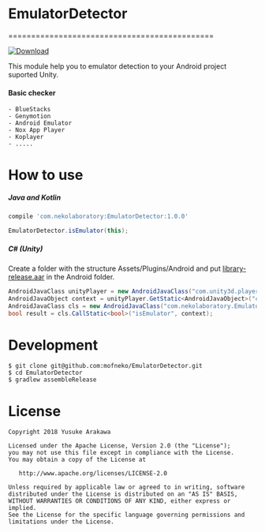 # EmulatorDetector
=============================================

[ ![Download](https://api.bintray.com/packages/nekolaboratory/EmulatorDetector/EmulatorDetector/images/download.svg) ](https://bintray.com/nekolaboratory/EmulatorDetector/EmulatorDetector/_latestVersion)

This module help you to emulator detection to your Android project suported Unity.

#### Basic checker
    - BlueStacks
    - Genymotion
    - Android Emulator
    - Nox App Player
    - Koplayer
    - .....

# How to use

##### Java and Kotlin
```gradle
compile 'com.nekolaboratory:EmulatorDetector:1.0.0'
```
```java
EmulatorDetector.isEmulator(this);
```

##### C# (Unity)
Create a folder with the structure Assets/Plugins/Android and put [library-release.aar](https://github.com/mofneko/EmulatorDetector/blob/master/aar/library-release.aar) in the Android folder.
```C# (Unity)
AndroidJavaClass unityPlayer = new AndroidJavaClass("com.unity3d.player.UnityPlayer");
AndroidJavaObject context = unityPlayer.GetStatic<AndroidJavaObject>("currentActivity").Call<AndroidJavaObject>("getApplicationContext");
AndroidJavaClass cls = new AndroidJavaClass("com.nekolaboratory.EmulatorDetector");
bool result = cls.CallStatic<bool>("isEmulator", context);
```

# Development

```
$ git clone git@github.com:mofneko/EmulatorDetector.git
$ cd EmulatorDetector
$ gradlew assembleRelease
```

# License

```
Copyright 2018 Yusuke Arakawa

Licensed under the Apache License, Version 2.0 (the "License");
you may not use this file except in compliance with the License.
You may obtain a copy of the License at

   http://www.apache.org/licenses/LICENSE-2.0

Unless required by applicable law or agreed to in writing, software
distributed under the License is distributed on an "AS IS" BASIS,
WITHOUT WARRANTIES OR CONDITIONS OF ANY KIND, either express or implied.
See the License for the specific language governing permissions and
limitations under the License.
```
